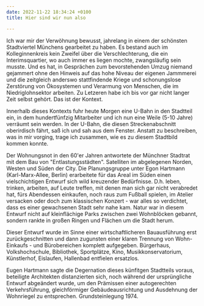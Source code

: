 ```yaml
---
date: 2022-11-22 18:34:24 +0100
title: Hier sind wir nun also

---
```

Ich war mir der Verwöhnung bewusst, jahrelang in einem der schönsten Stadtviertel Münchens gearbeitet zu haben. Es bestand auch im Kolleginnenkreis kein Zweifel über die Verschlechterung, die ein Interimsquartier, wo auch immer es liegen mochte, zwangsläufig sein musste. Und es hat, in Gesprächen zum bevorstehenden Umzug niemand gejammert ohne den Hinweis auf das hohe Niveau der eigenen Jammmerei und die zeitgleich anderswo stattfindende Kriege und schonungslose Zerstörung von Ökosystemen und Verarmung von Menschen, die im Niedriglohnsektor arbeiten. Zu Letzeren habe ich bis vor gar nicht langer Zeit selbst gehört. Das ist der Kontext.

Innerhalb dieses Kontexts fuhr heute Morgen eine U-Bahn in den Stadtteil ein, in dem hundertfünfzig Mitarbeiter und ich nun eine Weile (5-10 Jahre) verräumt sein werden. In der U-Bahn, die diesen Streckenabschnitt oberirdisch fährt, saß ich und sah aus dem Fenster.  Anstatt zu beschreiben, was in mir vorging, trage ich zusammen, wie es zu diesem Stadtbild kommen konnte.

Der Wohnungsnot in den 60'er Jahren antwortete der Münchner Stadtrat mit dem Bau von "Entlastungsstädten". Satelliten im abgelegenen Norden, Westen und Süden der City. Die Planungsgruppe unter Egon Hartmann (Karl-Marx-Allee, Berlin) erarbeitete für das Areal im Süden einen vielschichtigen Entwurf sich wild kreuzender Bedürfnisse. D.h. leben, trinken, arbeiten, auf Leute treffen, mit denen man sich gar nicht verabredet hat, fürs Abendessen einkaufen, noch raus zum Fußball spielen, im Atelier versacken oder doch zum klassischen Konzert - war alles so verdichtet, dass es einer gewachsenen Stadt sehr nahe kam. Natur war in diesem Entwurf nicht auf kleinflächige Parks zwischen zwei Wohnblöcken gebannt, sondern rankte in großen Ringen und Flächen um die Stadt herum.

Dieser Entwurf wurde im Sinne einer wirtschaftlicheren Bauausführung erst zurückgeschnitten und dann zugunsten einer klaren Trennung von Wohn- Einkaufs - und Bürobereichen komplett aufgegeben. Bürgerhaus, Volkshochschule, Bibliothek, Sportplätze, Kino, Musikkonservatorium, Künstlerhof, Eislaufen, Hallenbad entfielen ersatzlos.

Eugen Hartmann sagte die Degernation dieses künfitgen Stadtteils voraus, beteiligte Architekten distanzierten sich, noch während der ursprüngliche Entwurf abgeändert wurde, um den Prämissen einer autogerechten Verkehrsführung, gleichförmiger Gebäudeausrichtung und Ausdehnung der Wohnriegel zu entsprechen. Grundsteinlegung 1974.